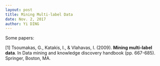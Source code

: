 ```yaml
---
layout: post
title: Mining Multi-label Data
date: Nov. 2, 2017
author: Yi DING
---
```


Some papers:

[1] Tsoumakas, G., Katakis, I., & Vlahavas, I. (2009). **Mining multi-label data**. In Data mining and knowledge discovery handbook (pp. 667-685). Springer, Boston, MA.

